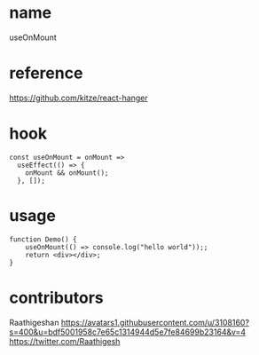 # name

useOnMount

# reference

https://github.com/kitze/react-hanger

# hook

```
const useOnMount = onMount =>
  useEffect(() => {
    onMount && onMount();
  }, []);
```

# usage

```
function Demo() {
    useOnMount(() => console.log("hello world"));;
    return <div></div>;
}
```

# contributors

Raathigeshan
https://avatars1.githubusercontent.com/u/3108160?s=400&u=bdf5001958c7e65c1314944d5e7fe84699b23164&v=4
https://twitter.com/Raathigesh
